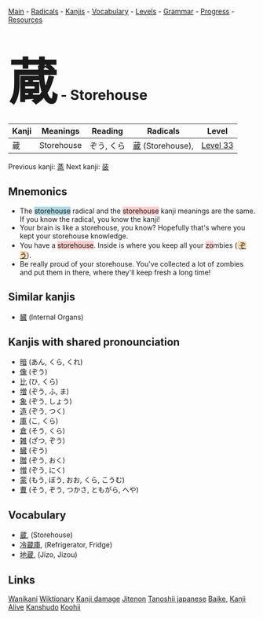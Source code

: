 <style> bigfont {font-size: 100px}</style>
[Main](../README.md) -
[Radicals](../radicals.md) -
[Kanjis](../kanjis.md) -
[Vocabulary](../vocabulary.md) -
[Levels](../levels.md) -
[Grammar](../grammar.md) - 
[Progress](../progress.md) -
[Resources](../resources.md)
# <bigfont> 蔵</bigfont> - Storehouse 

| Kanji | Meanings | Reading | Radicals | Level |
| --- | --- | --- | --- | --- |
| 蔵 | Storehouse | ぞう, くら | [蔵](../radicals/蔵.md) (Storehouse),  | [Level 33](../levels/wk_level33.md) |

Previous kanji: [蒸](蒸.md) Next kanji: [装](装.md) 

## Mnemonics
 * The <span style="background-color:#ADD8E6"> storehouse</span> radical and the <span style="background-color:#ffcccb"> storehouse</span> kanji meanings are the same. If you know the radical, you know the kanji!
* Your brain is like a storehouse, you know? Hopefully that's where you kept your storehouse knowledge.
* You have a <span style="background-color:#ffcccb"> storehouse</span>. Inside is where you keep all your <span style="background-color:#ffcccb"> zo</span>mbies (<span style="background-color:#fed8b1"> [ぞう](https://jisho.org/search/ぞう)</span>).
* Be really proud of your storehouse. You've collected a lot of zombies and put them in there, where they'll keep fresh a long time!


## Similar kanjis
 * [臓](臓.md) (Internal Organs)



## Kanjis with shared pronounciation
 * [暗](暗.md) (あん, くら, くれ)
* [像](像.md) (ぞう)
* [比](比.md) (ひ, くら)
* [増](増.md) (ぞう, ふ, ま)
* [象](象.md) (ぞう, しょう)
* [造](造.md) (ぞう, つく)
* [庫](庫.md) (こ, くら)
* [倉](倉.md) (そう, くら)
* [雑](雑.md) (ざつ, ぞう)
* [臓](臓.md) (ぞう)
* [贈](贈.md) (ぞう, おく)
* [憎](憎.md) (ぞう, にく)
* [蒙](蒙.md) (もう, ぼう, おお, くら, こうむ)
* [曹](曹.md) (そう, ぞう, つかさ, ともがら, へや)



## Vocabulary
 * [蔵](../vocabulary/蔵.md), (Storehouse)
* [冷蔵庫](../vocabulary/蔵.md), (Refrigerator, Fridge)
* [地蔵](../vocabulary/蔵.md), (Jizo, Jizou)




## Links 


[Wanikani](https://www.wanikani.com/kanji/蔵)
[Wiktionary](https://en.wiktionary.org/wiki/蔵)
[Kanji damage](http://www.kanjidamage.com/kanji/search?utf8=✓&q=蔵)
[Jitenon](https://jitenon.com/kanji/蔵)
[Tanoshii japanese](https://www.tanoshiijapanese.com/dictionary/kanji.cfm?k=蔵)
[Baike](https://baike.baidu.com/item/蔵),
[Kanji Alive](https://app.kanjialive.com/蔵)
[Kanshudo](https://www.kanshudo.com/searchmn?q=蔵)
[Koohii](https://kanji.koohii.com/study/kanji/蔵)

